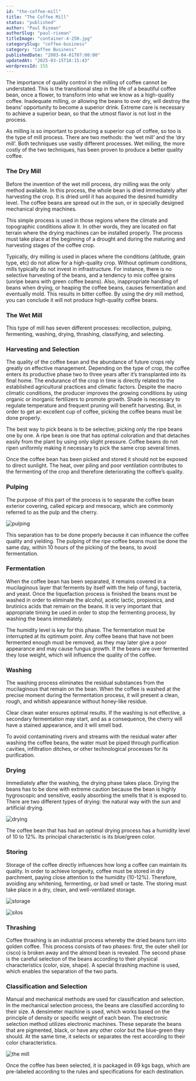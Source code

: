 ```yaml
---
id: "the-coffee-mill"
title: "The Coffee Mill"
status: "published"
author: "Paul Risman"
authorSlug: "paul-risman"
titleImage: "container-4-250.jpg"
categorySlug: "coffee-business"
category: "Coffee Business"
publishedDate: "2003-04-01T07:00:00"
updatedAt: "2025-03-15T18:15:43"
wordpressId: 155
---
```


The importance of quality control in the milling of coffee cannot be understated. This is the transitional step in the life of a beautiful coffee bean, once a flower, to transform into what we know as a high-quality coffee. Inadequate milling, or allowing the beans to over dry, will destroy the beans’ opportunity to become a superior drink. Extreme care is necessary to achieve a superior bean, so that the utmost flavor is not lost in the process.

As milling is so important to producing a superior cup of coffee, so too is the type of mill process. There are two methods: the ‘wet mill’ and the ‘dry mill’. Both techniques use vastly different processes. Wet milling, the more costly of the two techniques, has been proven to produce a better quality coffee.

### The Dry Mill

Before the invention of the wet mill process, dry milling was the only method available. In this process, the whole bean is dried immediately after harvesting the crop. It is dried until it has acquired the desired humidity level. The coffee beans are spread out in the sun, or in specially designed mechanical drying machines.

This simple process is used in those regions where the climate and topographic conditions allow it. In other words, they are located on flat terrain where the drying machines can be installed properly. The process must take place at the beginning of a drought and during the maturing and harvesting stages of the coffee crop.

Typically, dry milling is used in places where the conditions (altitude, grain type, etc) do not allow for a high-quality crop. Without optimum conditions, mills typically do not invest in infrastructure. For instance, there is no selective harvesting of the beans, and a tendency to mix coffee grains (unripe beans with green coffee beans). Also, inappropriate handling of beans when drying, or heaping the coffee beans, causes fermentation and eventually mold. This results in bitter coffee. By using the dry mill method, you can conclude it will not produce high-quality coffee beans.

### The Wet Mill

This type of mill has seven different processes: recollection, pulping, fermenting, washing, drying, thrashing, classifying, and selecting.

### Harvesting and Selection

The quality of the coffee bean and the abundance of future crops rely greatly on effective management. Depending on the type of crop, the coffee enters its productive phase two to three years after it’s transplanted into its final home. The endurance of the crop in time is directly related to the established agricultural practices and climatic factors. Despite the macro climatic conditions, the producer improves the growing conditions by using organic or inorganic fertilizers to promote growth. Shade is necessary to regulate temperature and frequent pruning will benefit harvesting. But, in order to get an excellent cup of coffee, picking the coffee beans must be done properly.

The best way to pick beans is to be selective; picking only the ripe beans one by one. A ripe bean is one that has optimal coloration and that detaches easily from the plant by using only slight pressure. Coffee beans do not ripen uniformly making it necessary to pick the same crop several times.

Once the coffee bean has been picked and stored it should not be exposed to direct sunlight. The heat, over piling and poor ventilation contributes to the fermenting of the crop and therefore deteriorating the coffee’s quality.

### Pulping

The purpose of this part of the process is to separate the coffee bean exterior covering, called epicarp and mesocarp, which are commonly referred to as the pulp and the cherry.

![pulping](chancador2501.jpg)

This separation has to be done properly because it can influence the coffee quality and yielding. The pulping of the ripe coffee beans must be done the same day, within 10 hours of the picking of the beans, to avoid fermentation.

### Fermentation

When the coffee bean has been separated, it remains covered in a mucilaginous layer that ferments by itself with the help of fungi, bacteria, and yeast. Once the liquefaction process is finished the beans must be washed in order to eliminate the alcohol, acetic lactic, propionics, and brutinics acids that remain on the beans. It is very important that appropriate timing be used in order to stop the fermenting process, by washing the beans immediately.

The humidity level is key for this phase. The fermentation must be interrupted at its optimum point. Any coffee beans that have not been fermented enough must be removed, as they may later give a poor appearance and may cause fungus growth. If the beans are over fermented they lose weight, which will influence the quality of the coffee.

### Washing

The washing process eliminates the residual substances from the mucilaginous that remain on the bean. When the coffee is washed at the precise moment during the fermentation process, it will present a clean, rough, and whitish appearance without honey-like residue.

Clear clean water ensures optimal results. If the washing is not effective, a secondary fermentation may start, and as a consequence, the cherry will have a stained appearance, and it will smell bad.

To avoid contaminating rivers and streams with the residual water after washing the coffee beans, the water must be piped through purification cavities, infiltration ditches, or other technological processes for its purification.

### Drying

Immediately after the washing, the drying phase takes place. Drying the beans has to be done with extreme caution because the bean is highly hygroscopic and sensitive, easily absorbing the smells that it is exposed to. There are two different types of drying: the natural way with the sun and artificial drying.

![drying](secadoras-con-papi250.jpg)

The coffee bean that has had an optimal drying process has a humidity level of 10 to 12%. Its principal characteristic is its blue/green color.

### Storing

Storage of the coffee directly influences how long a coffee can maintain its quality. In order to achieve longevity, coffee must be stored in dry parchment, paying close attention to the humidity (10-12%). Therefore, avoiding any whitening, fermenting, or bad smell or taste. The storing must take place in a dry, clean, and well-ventilated storage.

![storage](container-4-250.jpg)

![silos](silos250.jpg)

### Thrashing

Coffee thrashing is an industrial process whereby the dried beans turn into golden coffee. This process consists of two phases: first, the outer shell (or cisco) is broken away and the almond bean is revealed. The second phase is the careful selection of the beans according to their physical characteristics (color, size, shape). A special thrashing machine is used, which enables the separation of the two parts.

### Classification and Selection

Manual and mechanical methods are used for classification and selection. In the mechanical selection process, the beans are classified according to their size. A densimeter machine is used, which works based on the principle of density or specific weight of each bean. The electronic selection method utilizes electronic machines. These separate the beans that are pigmented, black, or have any other color but the blue-green they should. At the same time, it selects or separates the rest according to their color characteristics.

![the mill](catadoras250.jpg)

Once the coffee has been selected, it is packaged in 69 kgs bags, which are pre-labeled according to the rules and specifications for each destination.